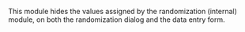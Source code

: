 This module hides the values assigned by the randomization (internal) module, on both the randomization dialog and the data entry form.
